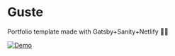 # Guste

Portfolio template made with Gatsby+Sanity+Netlify 🐱‍🚀

[![Demo](https://i.imgur.com/xHgFi3A.png)](https://NOPE)

